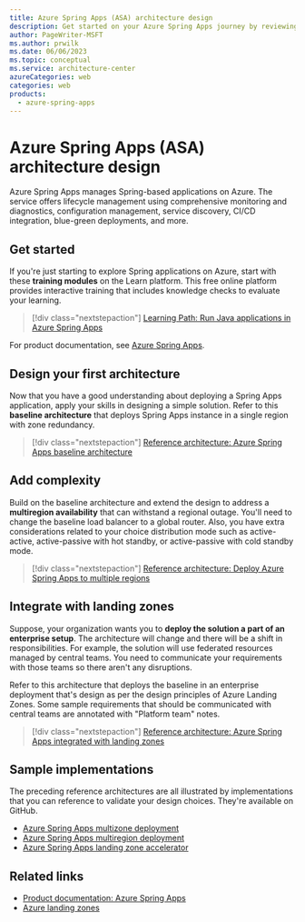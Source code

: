 ```yaml
---
title: Azure Spring Apps (ASA) architecture design
description: Get started on your Azure Spring Apps journey by reviewing guidance ranging from &quot;just starting out&quot; to production.
author: PageWriter-MSFT
ms.author: prwilk
ms.date: 06/06/2023
ms.topic: conceptual
ms.service: architecture-center
azureCategories: web
categories: web
products:
  - azure-spring-apps
---
```


# Azure Spring Apps (ASA) architecture design

Azure Spring Apps manages Spring-based applications on Azure. The service offers lifecycle management using comprehensive monitoring and diagnostics, configuration management, service discovery, CI/CD integration, blue-green deployments, and more.

## Get started

If you're just starting to explore Spring applications on Azure, start with these **training modules** on the Learn platform. This free online platform provides interactive training that includes knowledge checks to evaluate your learning. 

> [!div class="nextstepaction"] 
> [Learning Path: Run Java applications in Azure Spring Apps](/training/paths/deploy-run-java-applications-azure-spring-apps/)

For product documentation, see [Azure Spring Apps](/azure/spring-apps/).

## Design your first architecture

Now that you have a good understanding about deploying a Spring Apps application, apply your skills in designing a simple solution. Refer to this **baseline architecture** that deploys Spring Apps instance in a single region with zone redundancy. 

> [!div class="nextstepaction"] 
> [Reference architecture: Azure Spring Apps baseline architecture](spring-apps-multi-zone.yml)

## Add complexity 

Build on the baseline architecture and extend the design to address a **multiregion availability** that can withstand a regional outage. You'll need to change the baseline load balancer to a global router. Also, you have extra considerations related to your choice distribution mode such as active-active, active-passive with hot standby, or active-passive with cold standby mode. 

> [!div class="nextstepaction"] 
> [Reference architecture: Deploy Azure Spring Apps to multiple regions](spring-apps-multi-region.yml)


## Integrate with landing zones

Suppose, your organization wants you to **deploy the solution a part of an enterprise setup**. The architecture will change and there will be a shift in responsibilities. For example, the solution will use federated resources managed by central teams. You need to communicate your requirements with those teams so there aren't any disruptions. 

Refer to this architecture that deploys the baseline in an enterprise deployment that's design as per the design principles of Azure Landing Zones. Some sample requirements that should be communicated with central teams are annotated with "Platform team" notes.

> [!div class="nextstepaction"] 
> [Reference architecture: Azure Spring Apps integrated with landing zones](spring-apps-landing-zone.yml)


## Sample implementations

The preceding reference architectures are all illustrated by implementations that you can reference to validate your design choices. They're available on GitHub.

- [Azure Spring Apps multizone deployment](https://github.com/Azure-Samples/azure-spring-apps-multi-zone)
- [Azure Spring Apps multiregion deployment](https://github.com/Azure-Samples/azure-spring-apps-multi-region)
- [Azure Spring Apps landing zone accelerator](https://github.com/Azure/azure-spring-apps-landing-zone-accelerator#azure-spring-apps-landing-zone-accelerator)


## Related links

- [Product documentation: Azure Spring Apps](/azure/spring-apps/)
- [Azure landing zones](/azure/cloud-adoption-framework/ready/landing-zone/)